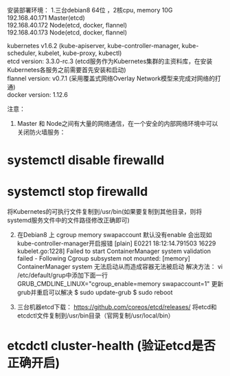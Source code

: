 安装部署环境：
1.三台debian8 64位 ，2核cpu, memory 10G <br/>
192.168.40.171  Master(etcd) <br/>
192.168.40.172  Node(etcd, docker, flannel) <br/>
192.168.40.173  Node(etcd, docker, flannel) <br/>

kubernetes v1.6.2 (kube-apiserver, kube-controller-manager, kube-scheduler, kubelet, kube-proxy, kubectl) <br/>
etcd version: 3.3.0-rc.3 (etcd服务作为Kubernetes集群的主资料库，在安装Kubernetes各服务之前需要首先安装和启动) <br/>
flannel version: v0.7.1 (采用覆盖式网络Overlay Network模型来完成对网络的打通) <br/>
docker version: 1.12.6 <br/>

注意：
1. Master 和 Node之间有大量的网络通信，在一个安全的内部网络环境中可以关闭防火墙服务：
# systemctl disable firewalld
# systemctl stop firewalld
将Kubernetes的可执行文件复制到/usr/bin(如果要复制到其他目录，则将systemd服务文件中的文件路径修改正确即可)

2. 在Debian8 上 cgroup memory swapaccount 默认没有enable
会出现如
kube-controller-manager开启报错
[plain]  E0221 18:12:14.791503   16229 kubelet.go:1228] Failed to start ContainerManager system validation failed - Following Cgroup subsystem not mounted: [memory]  
ContainerManager system 无法启动从而造成容器无法被启动
解决方法：
vi /etc/default/grup中添加下面一行
GRUB_CMDLINE_LINUX="cgroup_enable=memory swapaccount=1" 
更新grub并重启可以解决
$ sudo update-grub
$ sudo reboot

3. 三台机器etcd下载：
https://github.com/coreos/etcd/releases/
将etcd和etcdctl文件复制到/usr/bin目录（官网复制/usr/local/bin）
# etcdctl cluster-health (验证etcd是否正确开启)
